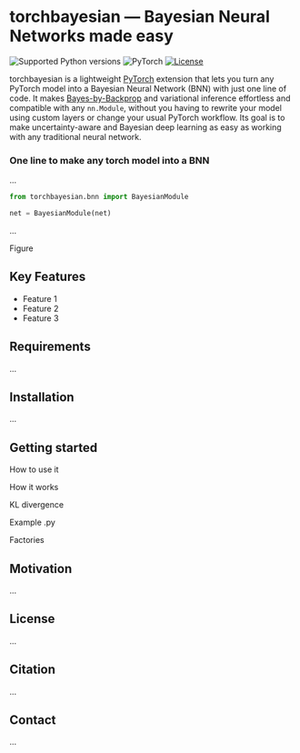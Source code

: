 # torchbayesian — Bayesian Neural Networks made easy

![Supported Python versions](https://raw.githubusercontent.com/Project-MONAI/MONAI/dev/docs/images/python.svg)
![PyTorch](https://img.shields.io/badge/PyTorch-1.10+-orange?logo=pytorch)
[![License](https://img.shields.io/badge/license-Apache%202.0-green.svg)](https://opensource.org/licenses/Apache-2.0)

torchbayesian is a lightweight [PyTorch](https://pytorch.org/) extension that lets you turn any PyTorch model into a Bayesian Neural Network (BNN) with just one line of code.
It makes [Bayes-by-Backprop](https://arxiv.org/abs/1505.05424) and variational inference effortless and compatible with any `nn.Module`, without you having to rewrite your model using custom layers or change your usual PyTorch workflow.
Its goal is to make uncertainty-aware and Bayesian deep learning as easy as working with any traditional neural network.

### One line to make any torch model into a BNN

...

```python
from torchbayesian.bnn import BayesianModule

net = BayesianModule(net)
```

...

Figure


## Key Features

- Feature 1
- Feature 2
- Feature 3

## Requirements

...

## Installation

...

## Getting started

How to use it

How it works

KL divergence

Example .py

Factories

## Motivation

...

## License

...

## Citation

...

## Contact

...
